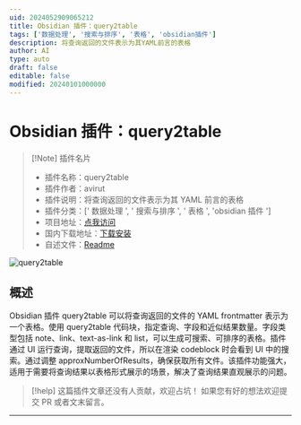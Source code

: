 ```yaml
---
uid: 2024052909065212
title: Obsidian 插件：query2table
tags: ['数据处理', '搜索与排序', '表格', 'obsidian插件']
description: 将查询返回的文件表示为其YAML前言的表格
author: AI
type: auto
draft: false
editable: false
modified: 20240101000000
---
```


# Obsidian 插件：query2table

> [!Note] 插件名片
> - 插件名称：query2table
> - 插件作者：avirut
> - 插件说明：将查询返回的文件表示为其 YAML 前言的表格
> - 插件分类：[' 数据处理 ', ' 搜索与排序 ', ' 表格 ', 'obsidian 插件 ']
> - 项目地址：[点我访问](https://github.com/avirut/obsidian-query2table)
> - 国内下载地址：[下载安装](https://pkmer.cn/products/plugin/pluginMarket/?obsidian-query2table)
> - 自述文件：[Readme](https://ghproxy.net/https://raw.githubusercontent.com/avirut/obsidian-query2table/master/README.md)

![query2table](https://cdn.pkmer.cn/covers/obsidian-query2table.png!pkmer)

## 概述

Obsidian 插件 query2table 可以将查询返回的文件的 YAML frontmatter 表示为一个表格。使用 query2table 代码块，指定查询、字段和近似结果数量。字段类型包括 note、link、text-as-link 和 list，可以生成可搜索、可排序的表格。插件通过 UI 运行查询，提取返回的文件，所以在渲染 codeblock 时会看到 UI 中的搜索。通过调整 approxNumberOfResults，确保获取所有文件。该插件功能强大，适用于需要将查询结果以表格形式展示的场景，解决了查询结果直观展示的问题。

> [!help]
> 这篇插件文章还没有人贡献，欢迎占坑！
> 如果您有好的想法欢迎提交 PR 或者文末留言。

---



